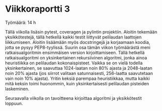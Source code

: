 # Viikkoraportti 3

Työmäärä: 14 h

Tällä viikolla lisäsin pytest, coveragen ja pylintin projektiin. Aloitin tekemään yksikkötestejä, tällä hetkellä kaikki testit liittyvät pelilaudan laattojen liikkumiseen. Aloitin lisäämään myös docstringejä ja korjaamaan koodia, jotta se pysyy PEP8-tyylissä. Suurin osa tämän viikon työmäärästä meni ratkaisualgoritmin ensimmäisen version kirjoittamiseen. Tällä hetkellä ratkaisualgoritmi on yksinkertainen rekursiivinen algoritmi, jonka ainoa heuristiikka on pelilaudan kokonaispisteet. Vaikka se on vielä todella yksinkertainen, se saavuttaa 1024-laatan noin 80% ajasta ja 2048-laatan noin 20% ajasta (jos siirrot valitaan satunnaisesti, 256-laatta saavutetaan vain noin 10% ajasta). Yritin keksiä parempaa heuristiikkaa, mutta kaikki mitä keksin toimi huonommin, kuin yksinkertaisesti pelilaudan pisteiden laskeminen.

Seuraavalla viikolla on tavoitteena kirjoittaa algoritmi ja yksikkötestit loppuun.
